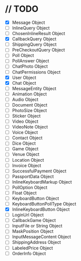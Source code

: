 # // TODO

- [x] Message Object
- [ ] InlineQuery Object
- [ ] ChosenInlineResult Object
- [x] CallbackQuery Object
- [ ] ShippingQuery Object
- [ ] PreCheckoutQuery Object
- [ ] Poll Object
- [ ] PollAnswer Object
- [ ] ChatPhoto Object
- [ ] ChatPermissions Object
- [x] User Object
- [x] Chat Object
- [ ] MessageEntity Object
- [ ] Animation Object
- [ ] Audio Object
- [ ] Document Object
- [ ] PhotoSize Object
- [ ] Sticker Object
- [ ] Video Object
- [ ] VideoNote Object
- [ ] Voice Object
- [ ] Contact Object
- [ ] Dice Object
- [ ] Game Object
- [ ] Venue Object
- [ ] Location Object
- [ ] Invoice Object
- [ ] SuccessfulPayment Object
- [ ] PassportData Object
- [ ] InlineKeyboardMarkup Object
- [ ] PollOption Object
- [ ] Float Object
- [ ] KeyboardButton Object
- [ ] KeyboardButtonPollType Object
- [x] InlineKeyboardButton Object
- [ ] LoginUrl Object
- [ ] CallbackGame Object
- [ ] InputFile or String Object
- [ ] MaskPosition Object
- [ ] InputMessageContent Object
- [ ] ShippingAddress Object
- [ ] LabeledPrice Object
- [ ] OrderInfo Object
